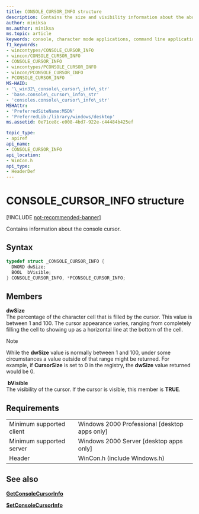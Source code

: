 ```yaml
---
title: CONSOLE_CURSOR_INFO structure
description: Contains the size and visibility information about the about the console cursor.
author: miniksa
ms.author: miniksa
ms.topic: article
keywords: console, character mode applications, command line applications, terminal applications, console api
f1_keywords: 
- wincontypes/CONSOLE_CURSOR_INFO
- wincon/CONSOLE_CURSOR_INFO
- CONSOLE_CURSOR_INFO
- wincontypes/PCONSOLE_CURSOR_INFO
- wincon/PCONSOLE_CURSOR_INFO
- PCONSOLE_CURSOR_INFO
MS-HAID:
- '\_win32\_console\_cursor\_info\_str'
- 'base.console\_cursor\_info\_str'
- 'consoles.console\_cursor\_info\_str'
MSHAttr:
- 'PreferredSiteName:MSDN'
- 'PreferredLib:/library/windows/desktop'
ms.assetid: 0e71ce8c-e008-4bd7-922e-c44484b425ef

topic_type:
- apiref
api_name:
- CONSOLE_CURSOR_INFO
api_location:
- WinCon.h
api_type:
- HeaderDef
---
```


# CONSOLE\_CURSOR\_INFO structure

[!INCLUDE [not-recommended-banner](./includes/not-recommended-banner.md)]

Contains information about the console cursor.

## Syntax

```C
typedef struct _CONSOLE_CURSOR_INFO {
  DWORD dwSize;
  BOOL  bVisible;
} CONSOLE_CURSOR_INFO, *PCONSOLE_CURSOR_INFO;
```

## Members

**dwSize**  
The percentage of the character cell that is filled by the cursor. This value is between 1 and 100. The cursor appearance varies, ranging from completely filling the cell to showing up as a horizontal line at the bottom of the cell.

> [!NOTE]
>While the **dwSize** value is normally between 1 and 100, under some circumstances a value outside of that range might be returned. For example, if **CursorSize** is set to 0 in the registry, the **dwSize** value returned would be 0.

 **bVisible**  
The visibility of the cursor. If the cursor is visible, this member is **TRUE**.

## Requirements

| | |
|-|-|
| Minimum supported client | Windows 2000 Professional \[desktop apps only\] |
| Minimum supported server | Windows 2000 Server \[desktop apps only\] |
| Header | WinCon.h (include Windows.h) |

## See also

[**GetConsoleCursorInfo**](getconsolecursorinfo.md)

[**SetConsoleCursorInfo**](setconsolecursorinfo.md)
